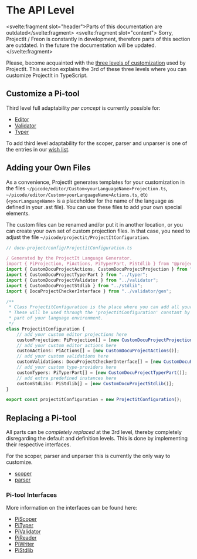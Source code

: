 <script>
    import Note from "../../../lib/notes/Note.svelte";
</script>

# The API Level

<Note><svelte:fragment slot="header">Parts of this documentation are outdated</svelte:fragment>
<svelte:fragment slot="content">
Sorry, ProjectIt / Freon is constantly in development, therefore parts of this section are outdated. 
In the future the documentation will be updated.
</svelte:fragment>
</Note>

Please, become acquainted with the [three levels of customization](/010_Intro/050_Three_Levels_of_Customization)
used by ProjectIt.
This section explains the 3rd of these three levels where you can customize ProjectIt in TypeScript.

## Customize a Pi-tool
Third level full adaptability *per concept* is currently possible for:

* [Editor](/030_Developing_a_Language/030_API_Level/010_Editor_API)
* [Validator](/030_Developing_a_Language/030_API_Level/040_Validator_API)
* [Typer](/030_Developing_a_Language/030_API_Level/050_Typer_API)

To add third level adaptability for the scoper, parser and unparser is one of the
entries in our [wish list](/010_Intro/090_Future_Developments).

## Adding your Own Files

As a convenience, ProjectIt generates templates for
your customization in the files `~/picode/editor/Custom<yourLanguageName>Projection.ts`, `~/picode/editor/Custom<yourLanguageName>Actions.ts`, etc
(`<yourLanguageName>` is a placeholder for the name of the language as defined in your .ast file). You can use
these files to add your own special elements.

The custom files can be renamed and/or 
put it in another location, or you can create your own set of custom projection files.
In that case, you need to adjust the file `~/picode/projectit/ProjectItConfiguration`.

```ts
// docu-project/config/ProjectitConfiguration.ts

/ Generated by the ProjectIt Language Generator.
import { PiProjection, PiActions, PiTyperPart, PiStdlib } from "@projectit/core";
import { CustomDocuProjectActions, CustomDocuProjectProjection } from "../editor";
import { CustomDocuProjectTyperPart } from "../typer";
import { CustomDocuProjectValidator } from "../validator";
import { CustomDocuProjectStdlib } from "../stdlib";
import { DocuProjectCheckerInterface } from "../validator/gen";

/**
 * Class ProjectitConfiguration is the place where you can add all your customisations.
 * These will be used through the 'projectitConfiguration' constant by any generated
 * part of your language environment.
 */
class ProjectitConfiguration {
    // add your custom editor projections here
    customProjection: PiProjection[] = [new CustomDocuProjectProjection("manual")];
    // add your custom editor actions here
    customActions: PiActions[] = [new CustomDocuProjectActions()];
    // add your custom validations here
    customValidations: DocuProjectCheckerInterface[] = [new CustomDocuProjectValidator()];
    // add your custom type-providers here
    customTypers: PiTyperPart[] = [new CustomDocuProjectTyperPart()];
    // add extra predefined instances here
    customStdLibs: PiStdlib[] = [new CustomDocuProjectStdlib()];
}

export const projectitConfiguration = new ProjectitConfiguration();

```

## Replacing a Pi-tool
All parts can be *completely replaced* at the 3rd level, thereby completely
disregarding the default and definition levels.
This is done by implementing their respective interfaces.

For the scoper, parser and unparser this is currently the only way to customize.

* [scoper](/030_Developing_a_Language/030_API_Level/060_Scoper_API)
* [parser](/030_Developing_a_Language/030_API_Level/070_Reader_API)

### Pi-tool Interfaces
More information on the interfaces can be found here:
* [PiScoper](/060_Under_the_Hood/020_The_PiTool_Interfaces/020_PiScoper_Interface)
* [PiTyper](/060_Under_the_Hood/020_The_PiTool_Interfaces/050_PiTyper_Interface)
* [PiValidator](/060_Under_the_Hood/020_The_PiTool_Interfaces/040_PiValidator_Interface)
* [PiReader](/060_Under_the_Hood/020_The_PiTool_Interfaces/060_PiReader_Interface)
* [PiWriter](/060_Under_the_Hood/020_The_PiTool_Interfaces/070_PiWriter_Interface)
* [PiStdlib](/060_Under_the_Hood/020_The_PiTool_Interfaces/080_PiStandardlib_Interface)
